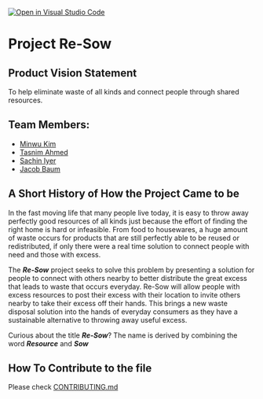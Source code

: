 [![Open in Visual Studio Code](https://classroom.github.com/assets/open-in-vscode-c66648af7eb3fe8bc4f294546bfd86ef473780cde1dea487d3c4ff354943c9ae.svg)](https://classroom.github.com/online_ide?assignment_repo_id=8742764&assignment_repo_type=AssignmentRepo)

# Project Re-Sow

## Product Vision Statement
To help eliminate waste of all kinds and connect people through shared resources.

## Team Members:
- [Minwu Kim](https://github.com/minwukim)
- [Tasnim Ahmed](https://github.com/tasnimahmed11)
- [Sachin Iyer](https://github.com/sachiniyer)
- [Jacob Baum](https://github.com/JacobLBaum)


## A Short History of How the Project Came to be
  In the fast moving life that many people live today, it is easy to throw away perfectly good resources of all kinds just because the effort of finding the right home is hard or infeasible. From food to housewares, a huge amount of waste occurs for products that are still perfectly able to be reused or redistributed, if only there were a real time solution to connect people with need and those with excess.

  The ***Re-Sow*** project seeks to solve this problem by presenting a solution for people to connect with others nearby to better distribute the great excess that leads to waste that occurs everyday. Re-Sow will allow people with excess resources to post their excess with their location to invite others nearby to take their excess off their hands. This brings a new waste disposal solution into the hands of everyday consumers as they have a sustainable alternative to throwing away useful excess.

  Curious about the title ***Re-Sow***? The name is derived by combining the word ***Resource*** and ***Sow***

  ## How To Contribute to the file
Please check [CONTRIBUTING.md](./CONTRIBUTING.md)